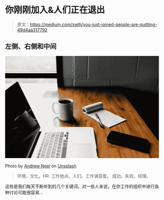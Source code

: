 # 你刚刚加入&人们正在退出

> 原文：<https://medium.com/swlh/you-just-joined-people-are-quitting-49d4aa317792>

## 左侧、右侧和中间

![](img/c8d69bb2fa0d6980f7990cc2acc62dd5.png)

Photo by [Andrew Neel](https://unsplash.com/@andrewtneel?utm_source=unsplash&utm_medium=referral&utm_content=creditCopyText) on [Unsplash](https://unsplash.com/@andrewtneel?utm_source=unsplash&utm_medium=referral&utm_content=creditCopyText)

> 环境。文化。HR.
> 工作地点。人们。工作满意度。
> 成功。失败。经理。

这些是我们每天不断听到的几个关键词。对一些人来说，在你工作的组织中进行各种讨论可能很容易…